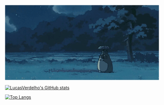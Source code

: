 ### 

<img src="https://github.com/LucasVerdelho/LucasVerdelho/blob/main/tumblr_72c4620bb9b0d9b2bd705419df648242_4e193d39_540.gif"/>






[![LucasVerdelho's GitHub stats](https://github-readme-stats.vercel.app/api?username=LucasVerdelho&count_private=true&hide=issues&show_icons=true&theme=synthwave)](https://github.com/anuraghazra/github-readme-stats)

[![Top Langs](https://github-readme-stats.vercel.app/api/top-langs/?username=LucasVerdelho&hide=javascript,html,roff,cmake,batchfile&layout=compact&count_private=true&theme=synthwave)](https://github.com/anuraghazra/github-readme-stats)



<!--
**LucasVerdelho/LucasVerdelho** is a ✨ _special_ ✨ repository because its `README.md` (this file) appears on your GitHub profile.

Here are some ideas to get you started:

- 🔭 I’m currently working on ...
- 🌱 I’m currently learning ...
- 👯 I’m looking to collaborate on ...
- 🤔 I’m looking for help with ...
- 💬 Ask me about ...
- 📫 How to reach me: ...
- 😄 Pronouns: ...
- ⚡ Fun fact: ...
-->
